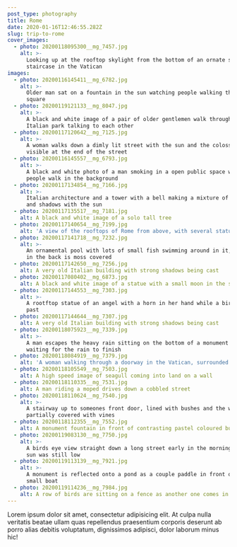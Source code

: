 ```yaml
---
post_type: photography
title: Rome
date: 2020-01-16T12:46:55.282Z
slug: trip-to-rome
cover_images:
  - photo: 20200118095300__mg_7457.jpg
    alt: >-
      Looking up at the rooftop skylight from the bottom of an ornate spiral
      staircase in the Vatican
images:
  - photo: 20200116145411__mg_6782.jpg
    alt: >-
      Older man sat on a fountain in the sun watching people walking through the
      square
  - photo: 20200119121133__mg_8047.jpg
    alt: >-
      A black and white image of a pair of older gentlemen walk through an
      Italian park talking to each other
  - photo: 20200117120642__mg_7125.jpg
    alt: >-
      A woman walks down a dimly lit street with the sun and the colosseum
      visible at the end of the street
  - photo: 20200116145557__mg_6793.jpg
    alt: >-
      A black and white photo of a man smoking in a open public space while
      people walk in the background
  - photo: 20200117134854__mg_7166.jpg
    alt: >-
      Italian architecture and a tower with a bell making a mixture of colours
      and shadows with the sun
  - photo: 20200117135517__mg_7181.jpg
    alt: A black and white image of a solo tall tree
  - photo: 20200117140654__mg_7199.jpg
    alt: 'A view of the rooftops of Rome from above, with several statues visible'
  - photo: 20200117141718__mg_7232.jpg
    alt: >-
      An ornamental pool with lots of small fish swimming around in it, the wall
      in the back is moss covered
  - photo: 20200117142650__mg_7256.jpg
    alt: A very old Italian building with strong shadows being cast
  - photo: 20200117080402__mg_6873.jpg
    alt: A black and white image of a statue with a small moon in the sky behind it
  - photo: 20200117144553__mg_7303.jpg
    alt: >-
      A rootftop statue of an angel with a horn in her hand while a bird flies
      past
  - photo: 20200117144644__mg_7307.jpg
    alt: A very old Italian building with strong shadows being cast
  - photo: 20200118075923__mg_7339.jpg
    alt: >-
      A man escapes the heavy rain sitting on the bottom of a monument column
      waiting for the rain to finish
  - photo: 20200118084919__mg_7379.jpg
    alt: 'A woman walking through a doorway in the Vatican, surrounded by artworks'
  - photo: 20200118105549__mg_7503.jpg
    alt: A high speed image of seagull coming into land on a wall
  - photo: 20200118110335__mg_7531.jpg
    alt: A man riding a moped drives down a cobbled street
  - photo: 20200118110624__mg_7540.jpg
    alt: >-
      A stairway up to someones front door, lined with bushes and the walls
      partially covered with vines
  - photo: 20200118112355__mg_7552.jpg
    alt: A monument fountain in front of contrasting pastel coloured buildings
  - photo: 20200119083130__mg_7750.jpg
    alt: >-
      A birds eye view straight down a long street early in the morning when the
      sun was still low
  - photo: 20200119113139__mg_7921.jpg
    alt: >-
      A monument is reflected onto a pond as a couple paddle in front of it on a
      small boat
  - photo: 20200119114236__mg_7984.jpg
    alt: A row of birds are sitting on a fence as another one comes in to land
---
```

Lorem ipsum dolor sit amet, consectetur adipisicing elit. At culpa nulla veritatis beatae ullam quas repellendus praesentium corporis deserunt ab porro alias debitis voluptatum, dignissimos adipisci, dolor laborum minus hic!